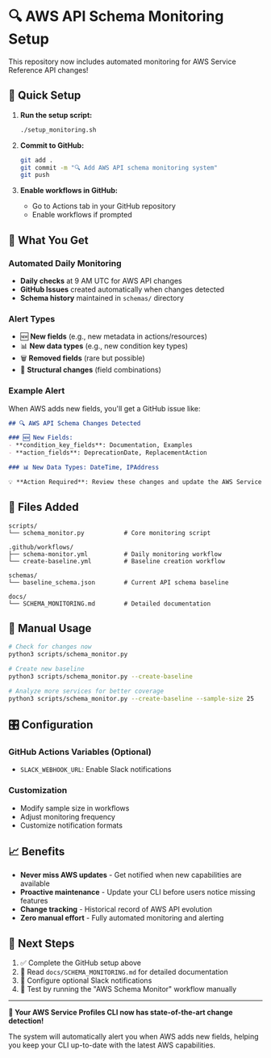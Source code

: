 # 🔍 AWS API Schema Monitoring Setup

This repository now includes automated monitoring for AWS Service Reference API changes!

## 🚀 Quick Setup

1. **Run the setup script:**
   ```bash
   ./setup_monitoring.sh
   ```

2. **Commit to GitHub:**
   ```bash
   git add .
   git commit -m "🔍 Add AWS API schema monitoring system"
   git push
   ```

3. **Enable workflows in GitHub:**
   - Go to Actions tab in your GitHub repository
   - Enable workflows if prompted

## 🎯 What You Get

### Automated Daily Monitoring
- **Daily checks** at 9 AM UTC for AWS API changes
- **GitHub Issues** created automatically when changes detected
- **Schema history** maintained in `schemas/` directory

### Alert Types
- 🆕 **New fields** (e.g., new metadata in actions/resources)
- 📊 **New data types** (e.g., new condition key types)
- 🗑️ **Removed fields** (rare but possible)
- 🔄 **Structural changes** (field combinations)

### Example Alert
When AWS adds new fields, you'll get a GitHub issue like:

```markdown
## 🔍 AWS API Schema Changes Detected

### 🆕 New Fields:
- **condition_key_fields**: Documentation, Examples
- **action_fields**: DeprecationDate, ReplacementAction

### 📊 New Data Types: DateTime, IPAddress

💡 **Action Required**: Review these changes and update the AWS Service Profiles CLI accordingly.
```

## 📂 Files Added

```
scripts/
└── schema_monitor.py           # Core monitoring script

.github/workflows/
├── schema-monitor.yml          # Daily monitoring workflow
└── create-baseline.yml         # Baseline creation workflow

schemas/
└── baseline_schema.json        # Current API schema baseline

docs/
└── SCHEMA_MONITORING.md        # Detailed documentation
```

## 🔧 Manual Usage

```bash
# Check for changes now
python3 scripts/schema_monitor.py

# Create new baseline
python3 scripts/schema_monitor.py --create-baseline

# Analyze more services for better coverage
python3 scripts/schema_monitor.py --create-baseline --sample-size 25
```

## 🎛️ Configuration

### GitHub Actions Variables (Optional)
- `SLACK_WEBHOOK_URL`: Enable Slack notifications

### Customization
- Modify sample size in workflows
- Adjust monitoring frequency
- Customize notification formats

## 📈 Benefits

- **Never miss AWS updates** - Get notified when new capabilities are available
- **Proactive maintenance** - Update your CLI before users notice missing features
- **Change tracking** - Historical record of AWS API evolution
- **Zero manual effort** - Fully automated monitoring and alerting

## 🤝 Next Steps

1. ✅ Complete the GitHub setup above
2. 📖 Read `docs/SCHEMA_MONITORING.md` for detailed documentation
3. 🔔 Configure optional Slack notifications
4. 🧪 Test by running the "AWS Schema Monitor" workflow manually

---

**🎉 Your AWS Service Profiles CLI now has state-of-the-art change detection!**

The system will automatically alert you when AWS adds new fields, helping you keep your CLI up-to-date with the latest AWS capabilities.
